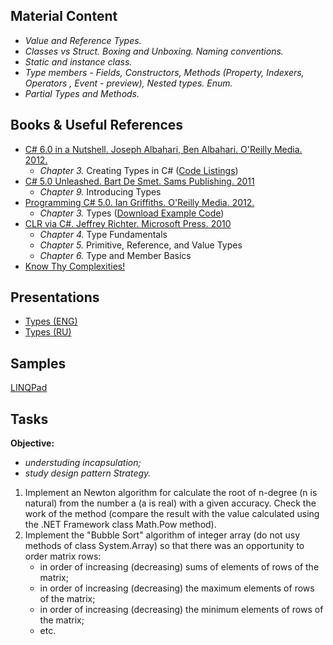 ## Material Content 
- *Value and Reference Types.*
- *Classes vs Struct. Boxing and Unboxing. Naming conventions.*
- *Static and instance class.*
- *Type members  - Fields, Constructors, Methods (Property, Indexers, Operators , Event - preview), Nested types. Enum.*
- *Partial Types and Methods.*

## Books & Useful References 
- [C# 6.0 in a Nutshell. Joseph Albahari, Ben Albahari. O'Reilly Media. 2012.](http://shop.oreilly.com/product/0636920040323.do)
   - *Chapter 3.* Creating Types in C# ([Code Listings](http://www.albahari.com/nutshell/ch03.aspx))
- [C# 5.0 Unleashed. Bart De Smet. Sams Publishing. 2011](https://www.goodreads.com/book/show/11027638-c-4-0-unleashed)
   - *Chapter 9.* Introducing Types
- [Programming C# 5.0. Ian Griffiths. O'Reilly Media. 2012.](http://shop.oreilly.com/product/0636920024064.do)
   - *Chapter 3.* Types ([Download Example Code](https://resources.oreilly.com/examples/0636920024064/blob/master/Ch03.zip))
- [CLR via C#. Jeffrey Richter. Microsoft Press. 2010](https://www.goodreads.com/book/show/7121415-clr-via-c)
   - *Chapter 4.* Type Fundamentals
   - *Chapter 5.* Primitive, Reference, and Value Types
   - *Chapter 6.* Type and Member Basics
- [Know Thy Complexities!](http://bigocheatsheet.com/)

## Presentations 
- [Types (ENG)](https://github.com/EPM-RD-NETLAB/.NET-Framework-modules/blob/master/M3.%20Types/Types.pptx)
- [Types (RU)](https://github.com/EPM-RD-NETLAB/.NET-Framework-modules/blob/master/M3.%20Types/Types%20(RU).pptx)

## Samples 
[LINQPad](https://github.com/EPM-RD-NETLAB/.NET-Framework-modules/tree/master/M3.%20Types/Samples/LINQPad%205)

## Tasks  
**Objective:** 
- *understuding incapsulation;*
- *study design pattern Strategy.*

1. Implement an Newton algorithm for calculate the root of n-degree (n is natural) from the number a (a is real) with a given accuracy. Check the work of the method (compare the result with the value calculated using the .NET Framework class Math.Pow method).
2. Implement the "Bubble Sort" algorithm of integer array (do not usу methods of class System.Array) so that there was an opportunity to order matrix rows:
   - in order of increasing (decreasing) sums of elements of rows of the matrix; 
   - in order of increasing (decreasing) the maximum elements of rows of the matrix; 
   - in order of increasing (decreasing) the minimum elements of rows of the matrix; 
   - etc. 
